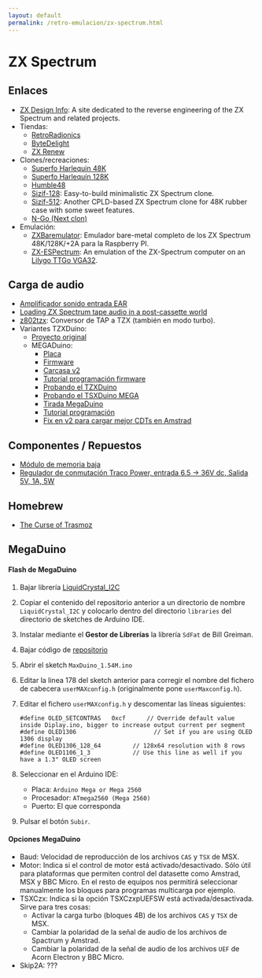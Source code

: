 ```yaml
---
layout: default
permalink: /retro-emulacion/zx-spectrum.html
---
```


# ZX Spectrum

## Enlaces

* [ZX Design Info](http://www.zxdesign.info/): A site dedicated to the reverse engineering of the ZX Spectrum and related projects.
* Tiendas:
    * [RetroRadionics](https://retroradionics.co.uk/)
    * [ByteDelight](https://www.bytedelight.com/)
    * [ZX Renew](https://zxrenew.co.uk/)
* Clones/recreaciones:
    * [Superfo Harlequin 48K](http://trastero.speccy.org/cosas/JL/Harlequin/superfo1.html)
    * [Superfo Harlequin 128K](http://trastero.speccy.org/cosas/JL/Superfo-Harlequin-128K/128K.html)
    * [Humble48](https://www.8bits4ever.net/product-page/humble48)
    * [Sizif-128](https://github.com/UzixLS/zx-sizif-128): Easy-to-build minimalistic ZX Spectrum clone.
    * [Sizif-512](https://github.com/UzixLS/zx-sizif-512): Another CPLD-based ZX Spectrum clone for 48K rubber case with some sweet features.
    * [N-Go (Next clon)](https://manuferhi.com/c/n-go)
* Emulación:
    * [ZXBaremulator](https://zxmini.speccy.org/es/index.html): Emulador bare-metal completo de los ZX Spectrum 48K/128K/+2A para la Raspberry PI.
    * [ZX-ESPectrum](https://github.com/dcrespo3d/ZX-ESPectrum-Wiimote/tree/lilygo-ttgo-vga32): An emulation of the ZX-Spectrum computer on an [Lilygo TTGo VGA32](https://es.aliexpress.com/item/33014937190.html).

## Carga de audio

* [Amplificador sonido entrada EAR](http://trastero.speccy.org/cosas/JL/ampli/Amplificador.html)
* [Loading ZX Spectrum tape audio in a post-cassette world](https://retrocomputing.stackexchange.com/questions/773/loading-zx-spectrum-tape-audio-in-a-post-cassette-world)
* [z802tzx](https://github.com/rcmolina/z802tzx3): Conversor de TAP a TZX (también en modo turbo).
* Variantes TZXDuino:
    * [Proyecto original](https://github.com/sadken/TZXDuino)
    * MEGADuino:
        * [Placa](https://github.com/merlinkv/MegaDuino_PM_1.3)
        * [Firmware](https://github.com/merlinkv/MegaDuino_1.0_Firmware)
        * [Carcasa v2](https://www.thingiverse.com/thing:4290318)
        * [Tutorial programación firmware](https://www.winuaespanol.com/phpbb3/viewtopic.php?p=5116#p5116)
        * [Probando el TZXDuino](https://www.va-de-retro.com/foros/viewtopic.php?t=5541)
        * [Probando el TSXDuino MEGA](https://www.va-de-retro.com/foros/viewtopic.php?t=8488)
        * [Tirada MegaDuino](https://www.va-de-retro.com/foros/viewtopic.php?t=8496)
        * [Tutorial programación](https://www.winuaespanol.com/phpbb3/viewtopic.php?p=5116#p5116)
        * [Fix en v2 para cargar mejor CDTs en Amstrad](https://www.winuaespanol.com/phpbb3/viewtopic.php?p=5309#p5309)

## Componentes / Repuestos

* [Módulo de memoria baja](http://zx.zigg.net/LRR/)
* [Regulador de conmutación Traco Power, entrada 6.5 → 36V dc, Salida 5V, 1A, 5W](https://es.rs-online.com/web/p/reguladores-de-conmutacion/6664379/)

## Homebrew

* [The Curse of Trasmoz](https://volcanobytes.itch.io/the-curse-of-trasmoz)

## MegaDuino

#### Flash de MegaDuino

1. Bajar librería [LiquidCrystal_I2C](https://github.com/merlinkv/MaxDuino_Libraries_for_1.54M)
2. Copiar el contenido del repositorio anterior a un directorio de nombre `LiquidCrystal_I2C` y colocarlo dentro del directorio `libraries` del directorio de sketches de Arduino IDE.
3. Instalar mediante el **Gestor de Librerías** la librería `SdFat` de Bill Greiman.
4. Bajar código de [repositorio](https://github.com/merlinkv/MaxDuino_1.54M)
5. Abrir el sketch `MaxDuino_1.54M.ino`
6. Editar la linea 178 del sketch anterior para corregir el nombre del fichero de cabecera `userMAXconfig.h` (originalmente pone `userMaxconfig.h`).
7. Editar el fichero `userMAXconfig.h` y descomentar las líneas siguientes:

    ```
    #define OLED_SETCONTRAS   0xcf      // Override default value inside Diplay.ino, bigger to increase output current per segment
    #define OLED1306                      // Set if you are using OLED 1306 display
    #define OLED1306_128_64         // 128x64 resolution with 8 rows
    #define OLED1106_1_3            // Use this line as well if you have a 1.3" OLED screen
    ```

8. Seleccionar en el Arduino IDE:

    * Placa: `Arduino Mega or Mega 2560`
    * Procesador: `ATmega2560 (Mega 2560)`
    * Puerto: El que corresponda

9. Pulsar el botón `Subir`.

#### Opciones MegaDuino

* Baud: Velocidad de reproducción de los archivos `CAS` y `TSX` de MSX.
* Motor: Indica si el control de motor está activado/desactivado. Sólo útil para plataformas que permiten control del datasette como Amstrad, MSX y BBC Micro. En el resto de equipos nos permitirá seleccionar manualmente los bloques para programas multicarga por ejemplo.
* TSXCzx: Indica si la opción TSXCzxpUEFSW está activada/desactivada. Sirve para tres cosas:
    * Activar la carga turbo (bloques 4B) de los archivos `CAS` y `TSX` de MSX.
    * Cambiar la polaridad de la señal de audio de los archivos de Spactrum y Amstrad.
    * Cambiar la polaridad de la señal de audio de los archivos `UEF` de Acorn Electron y BBC Micro.
* Skip2A: ???
